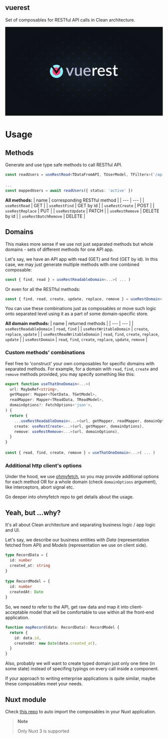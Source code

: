 ## vuerest
Set of composables for RESTful API calls in Clean architecture.

![vuerest](.github/banner.jpg)

# Usage

## Methods

Generate and use type safe methods to call RESTful API.
```ts
const readUsers = useRestRead<TDataFromAPI, TUserModel, TFilters>('/api/users', mapDataToUser)

...
const mappedUsers = await readUsers({ status: 'active' })
```

**All methods:**
| name | corresponding RESTful method |
| --- | --- |
| `useRestRead` | GET |
| `useRestFind` | GET by id |
| `useRestCreate` | POST |
| `useRestReplace` | PUT |
| `useRestUpdate` | PATCH |
| `useRestRemove` | DELETE by id |
| `useRestBatchRemove` | DELETE |


## Domains

This makes more sense if we use not just separated methods but whole domains - sets of different methods for one API app.

Let's say, we have an API app with read (GET) and find (GET by id). In this case, we may just generate multiple methods with one combined composable:
```ts
const { find, read } = useRestReadableDomain<...>( ... )
```
Or even for all the RESTful methods:
```ts
const { find, read, create, update, replace, remove } = useRestDomain<...>( ... )
```

You can use these combinations just as composables or move such logic onto separated level using it as a part of some domain-specific store.

**All domain methods:**
| name | returned methods |
| --- | --- |
| `useRestReadableDomain` | `read`, `find` |
| `useRestWritableDomain` | `create`, `replace`, `update` |
| `useRestReadWritableDomain` | `read`, `find`, `create`, `replace`, `update` |
| `useRestDomain` | `read`, `find`, `create`, `replace`, `update`, `remove` |

### Custom methods' combinations

Feel free to 'construct' your own composables for specific domains with separated methods. For example, for a domain with `read`, `find`, `create` and `remove` methods provided, you may specify something like this:
```ts
export function useThatOneDomain<...>(
  url: MaybeRef<string>,
  getMapper: Mapper<TGetData, TGetModel>,
  readMapper: Mapper<TReadData, TReadModel>,
  domainOptions?: FetchOptions<'json'>,
) {
  return {
    ...useRestReadableDomain<...>(url, getMapper, readMapper, domainOptions),
    create: useRestCreate<...>(url, getMapper, domainOptions),
    remove: useRestRemove<...>(url, domainOptions),
  }
}

const { read, find, create, remove } = useThatOneDomain<...>( ... )
```

### Additional http client's options

Under the hood, we use [ohmyfetch](https://github.com/unjs/ohmyfetch), so you may provide additional options for each method OR for a whole domain (check `domainOptions` argument), like interceptors, abort signal etc.

Go deeper into ohmyfetch repo to get details about the usage.

## Yeah, but ...why?

It's all about Clean architecture and separating business logic / app logic and UI.

Let's say, we describe our business entities with _Data_ (representation fetched from API) and _Models_ (representation we use on client side).

```ts
type RecordData = {
  id: number
  created_at: string
}

type RecordModel = {
  id: number
  createdAt: Date
}
```

So, we need to refer to the API, get raw data and map it into client-acceptable model that will be comfortable to use within all the front-end application.
```ts
function mapRecord(data: RecordData): RecordModel {
  return {
    id: data.id,
    createdAt: new Date(data.created_at),
  }
}
```

Also, probably we will want to create typed domain just only one time (in some state) instead of specifing typings on every call inside a component.

If your approach to writing enterprise applications is quite similar, maybe these composables meet your needs.

## Nuxt module

Check [this repo](https://github.com/voire/nuxt-vuerest) to auto import the composables in your Nuxt application.

> **Note**
>
> Only Nuxt 3 is supported
